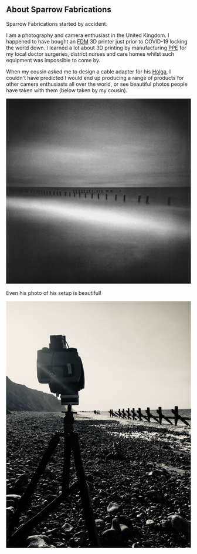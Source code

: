 ## About Sparrow Fabrications
Sparrow Fabrications started by accident.

I am a photography and camera enthusiast in the United Kingdom. I happened to have bought an [FDM](https://en.wikipedia.org/wiki/Fused_filament_fabrication) 3D printer just prior to COVID-19 locking the world down. I learned a lot about 3D printing by manufacturing [PPE](https://en.wikipedia.org/wiki/Personal_protective_equipment) for my local doctor surgeries, district nurses and care homes whilst such equipment was impossible to come by.

When my cousin asked me to design a cable adapter for his [Holga](https://en.wikipedia.org/wiki/Holga), I couldn't have predicted I would end up producing a range of products for other camera enthusiasts all over the world, or see beautiful photos people have taken with them (below taken by my cousin).

![A picture from my cousin taken with a 6 minute exposure](images/beach.jpg)

Even his photo of his setup is beautiful!

![The setup for my cousin's photo](images/tripod.jpg)
